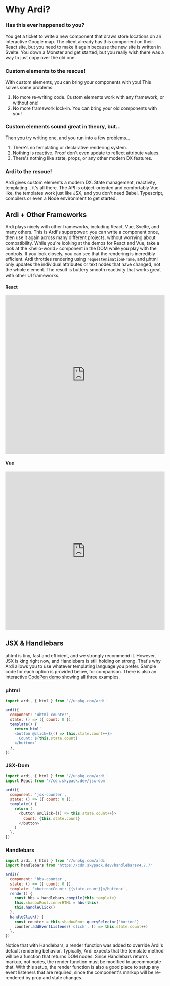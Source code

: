 # Why Ardi?

<h3>Has this ever happened to you?</h3>

You get a ticket to write a new component that draws store locations on an interactive Google map. The client already has this component on their React site, but you need to make it again because the new site is written in Svelte. You down a Monster and get started, but you really wish there was a way to just copy over the old one.

<h3>Custom elements to the rescue!</h3>

With custom elements, you can bring your components with you! This solves some problems:

1. No more re-writing code. Custom elements work with any framework, or without one!
2. No more framework lock-in. You can bring your old components with you!

<h3>Custom elements sound great in theory, but...</h3>

Then you try writing one, and you run into a few problems...
1. There's no templating or declarative rendering system.
2. Nothing is reactive. Proof don't even update to reflect attribute values. 
3. There's nothing like state, props, or any other modern DX features.

<h3>Ardi to the rescue!</h3>

Ardi gives custom elements a modern DX. State management, reactivity, templating... it's all there. The API is object-oriented and comfortably Vue-like, the templates work just like JSX, and you don't need Babel, Typescript, compilers or even a Node environment to get started.

## Ardi + Other Frameworks

Ardi plays nicely with other frameworks, including React, Vue, Svelte, and many others. This is Ardi's superpower: you can write a component once, then use it again across many different projects, without worrying about compatibility. While you're looking at the demos for React and Vue, take a look at the &lt;hello-world&gt; component in the DOM while you play with the controls. If you look closely, you can see that the rendering is incredibly efficient. Ardi throttles rendering using `requestAnimationFrame`, and μhtml only updates the individual attributes or text nodes that have changed, not the whole element. The result is buttery smooth reactivity that works great with other UI frameworks.

<!-- tabs:start -->

#### **React**

<iframe height="500" style="width: 100%;" scrolling="no" title="Ardi ❤️ React" src="https://codepen.io/jameslovallo/embed/XWqNNNo?default-tab=result&editable=true&theme-id=dark" frameborder="no" loading="lazy" allowtransparency="true" allowfullscreen="true">
  See the Pen <a href="https://codepen.io/jameslovallo/pen/XWqNNNo">
  Ardi ❤️ React</a> by James Lovallo (<a href="https://codepen.io/jameslovallo">@jameslovallo</a>)
  on <a href="https://codepen.io">CodePen</a>.
</iframe>

#### **Vue**

<iframe height="500" style="width: 100%;" scrolling="no" title="Ardi ❤️ Vue" src="https://codepen.io/jameslovallo/embed/KKRgrrd?default-tab=result&editable=true&theme-id=dark" frameborder="no" loading="lazy" allowtransparency="true" allowfullscreen="true">
  See the Pen <a href="https://codepen.io/jameslovallo/pen/KKRgrrd">
  Ardi ❤️ Vue</a> by James Lovallo (<a href="https://codepen.io/jameslovallo">@jameslovallo</a>)
  on <a href="https://codepen.io">CodePen</a>.
</iframe>

<!-- tabs:end -->

## JSX & Handlebars

μhtml is tiny, fast and efficient, and we strongly recommend it. However, JSX is king right now, and Handlebars is still holding on strong. That's why Ardi allows you to use whatever templating language you prefer. Sample code for each option is provided below, for comparison. There is also an interactive [CodePen demo](https://codepen.io/jameslovallo/pen/WNKpqMj?editors=0010) showing all three examples.

<!-- tabs:start -->

### **μhtml**

```js
import ardi, { html } from '//unpkg.com/ardi'

ardi({
  component: 'uhtml-counter',
  state: () => ({ count: 0 }),
  template() {
    return html`
    <button @click=${() => this.state.count++}>
      Count: ${this.state.count}
    </button>`
  },
})
```

### **JSX-Dom**

```js
import ardi, { html } from '//unpkg.com/ardi'
import React from '//cdn.skypack.dev/jsx-dom'

ardi({
  component: 'jsx-counter',
  state: () => ({ count: 0 }),
  template() {
    return (
      <button onClick={() => this.state.count++}>
        Count: {this.state.count}
      </button>
    )
  },
})
```

### **Handlebars**

```js
import ardi, { html } from '//unpkg.com/ardi'
import handlebars from 'https://cdn.skypack.dev/handlebars@4.7.7'

ardi({
  component: 'hbs-counter',
  state: () => ({ count: 0 }),
  template: '<button>Count: {{state.count}}</button>',
  render() {
    const hbs = handlebars.compile(this.template)
    this.shadowRoot.innerHTML = hbs(this)
    this.handleClick()
  },
  handleClick() {
    const counter = this.shadowRoot.querySelector('button')
    counter.addEventListener('click', () => this.state.count++)
  },
})
```

<!-- tabs:end -->

Notice that with Handlebars, a render function was added to override Ardi's default rendering behavior. Typically, Ardi expects that the template method will be a function that returns DOM nodes. Since Handlebars returns markup, not nodes, the render function must be modified to accommodate that. With this setup, the render function is also a good place to setup any event listeners that are required, since the component's markup will be re-rendered by prop and state changes.
